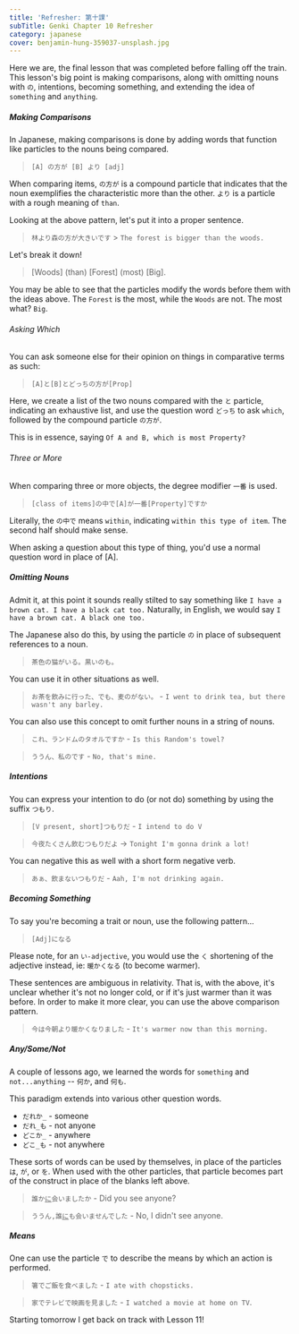 ```yaml
---
title: 'Refresher: 第十課'
subTitle: Genki Chapter 10 Refresher
category: japanese
cover: benjamin-hung-359037-unsplash.jpg
---
```


Here we are, the final lesson that was completed before falling off the train. This lesson's big point is making comparisons, along with omitting nouns with `の`, intentions, becoming something, and extending the idea of `something` and `anything`.

##### Making Comparisons

In Japanese, making comparisons is done by adding words that function like particles to the nouns being compared.

> `[A] の方が [B] より [adj]`

When comparing items, `の方が` is a compound particle that indicates that the noun exemplifies the characteristic more than the other. `より` is a particle with a rough meaning of `than`.

Looking at the above pattern, let's put it into a proper sentence.

> `林より森の方が大きいです` > `The forest is bigger than the woods.`

Let's break it down!

> \[Woods] (than) \[Forest] (most) \[Big].

You may be able to see that the particles modify the words before them with the ideas above. The `Forest` is the most, while the `Woods` are not. The most what? `Big`.

###### Asking Which

You can ask someone else for their opinion on things in comparative terms as such:

> `[A]と[B]とどっちの方が[Prop]`

Here, we create a list of the two nouns compared with the `と` particle, indicating an exhaustive list, and use the question word `どっち` to ask `which`, followed by the compound particle `の方が`.

This is in essence, saying `Of A and B, which is most Property?`

###### Three or More

When comparing three or more objects, the degree modifier `一番` is used.

> `[class of items]の中で[A]が一番[Property]ですか`

Literally, the `の中で` means `within`, indicating `within this type of item`. The second half should make sense.

When asking a question about this type of thing, you'd use a normal question word in place of [A].

##### Omitting Nouns

Admit it, at this point it sounds really stilted to say something like `I have a brown cat. I have a black cat too.` Naturally, in English, we would say `I have a brown cat. A black one too.`

The Japanese also do this, by using the particle `の` in place of subsequent references to a noun.

> `茶色の猫がいる。黒いのも。`

You can use it in other situations as well.

> `お茶を飲みに行った、でも、麦のがない。` - `I went to drink tea, but there wasn't any barley.`

You can also use this concept to omit further nouns in a string of nouns.

> `これ、ランドムのタオルですか` - `Is this Random's towel?`

>  `ううん、私のです` - `No, that's mine.`

##### Intentions

You can express your intention to do (or not do) something by using the suffix `つもり`.

> `[V present, short]つもりだ` - `I intend to do V`

> `今夜たくさん飲むつもりだよ` -> `Tonight I'm gonna drink a lot!`

You can negative this as well with a short form negative verb.

> `あぁ、飲まないつもりだ` - `Aah, I'm not drinking again.`

##### Becoming Something

To say you're becoming a trait or noun, use the following pattern...

> `[Adj]になる`

Please note, for an `い-adjective`, you would use the `く` shortening of the adjective instead, ie: `暖かくなる` (to become warmer).

These sentences are ambiguous in relativity. That is, with the above, it's unclear whether it's not no longer cold, or if it's just warmer than it was before. In order to make it more clear, you can use the above comparison pattern.

> `今は今朝より暖かくなりました` - `It's warmer now than this morning.`

##### Any/Some/Not

A couple of lessons ago, we learned the words for `something` and `not...anything` -- `何か`, and `何も`.

This paradigm extends into various other question words.

- `だれか_` - someone
- `だれ_も` - not anyone
- `どこか_` - anywhere
- `どこ_も` - not anywhere

These sorts of words can be used by themselves, in place of the particles `は`, `が`, or `を`. When used with the other particles, that particle becomes part of the construct in place of the blanks left above.

> `誰か`<u>`に`</u>`会いましたか` - Did you see anyone?

> `ううん,誰`<u>`に`</u>`も会いませんでした` - No, I didn't see anyone.

##### Means

One can use the particle `で` to describe the means by which an action is performed.

> `箸でご飯を食べました` - `I ate with chopsticks.`

> `家でテレビで映画を見ました` - `I watched a movie at home on TV`.

Starting tomorrow I get back on track with Lesson 11!
